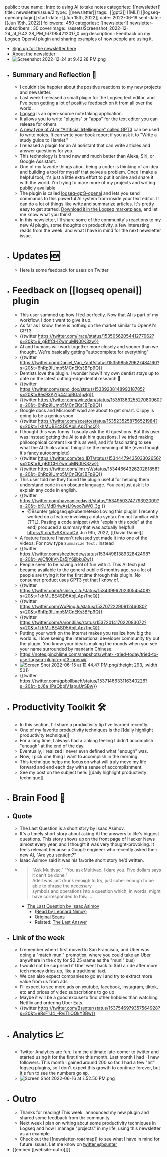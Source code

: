 public:: true
name:: Intro to using AI to take notes
categories:: [[newsletter]]
title:: newsletter/issue/2
type:: [[newsletter]]
tags:: [[gpt3]] [[ML]] [[logseq-openai-plugin]] 
start-date:: [[Jun 15th, 2022]]
date:: 2022-06-19
sent-date:: [[Jun 19th, 2022]]
followers:: 450
categories:: [[newsletter]]
newsletter-subscribers:: 30
coverimage:: /assets/Screenshot_2022-12-24_at_9.42.28_PM_1671954212017_0.png
description:: Feedback on my Logseq OpenAI plugin and sharing examples of how people are using it.

- [Sign up for the newsletter here](https://newsletter.briansunter.com)
- [About the newsletter]([[newsletter]])
- ![Screenshot 2022-12-24 at 9.42.28 PM.png](../assets/Screenshot_2022-12-24_at_9.42.28_PM_1671954212017_0.png)
- ## Summary and Reflection 🤔
	- I couldn't be happier about the positive reactions to my new projects and newsletter.
	- Last week I released a small plugin for the Logseq text editor, and I've been getting a lot of positive feedback on it from all over the world.
	- [Logseq](https://docs.logseq.com/#/page/Contents) is an open-source note taking application.
	- It allows you to write "plugins" or "apps" for the text editor you can release for others.
	- [A new type of AI or "Artificial Intelligence" called GPT3](https://beta.openai.com/) can be used to write notes. It can write your book report if you ask it to "Write a study guide to Hamlet."
	- I released a plugin for an AI assistant that can write articles and answer questions for you.
	- This technology is brand new and much better than Alexa, Siri, or Google Assistant.
	- One of my favorite things about being a coder is thinking of an idea and building a tool for myself that solves a problem. Once I make a helpful tool, it's just a little extra effort to put it online and share it with the world. I'm trying to make more of my projects and writing publicly available
	- The plugin is called [logseq-gpt3-openai](https://github.com/briansunter/logseq-plugin-gpt3-openai) and lets you send commands to this powerful AI system from inside your text editor. It can do a lot of things like write and summarize articles. It's pretty easy to get started. [Download it in the Logseq marketplace](https://github.com/logseq/logseq/releases), and let me know what you think!
	- In this newsletter, I'll share some of the community's reactions to my new AI plugin, some thoughts on productivity, a few interesting reads from the week, and what I have in mind for the next newsletter issue.
- # Updates 🆕
	- Here is some feedback for users on Twitter
- # Feedback on [[logseq openai]] plugin
	- This user summed up how I feel perfectly. Now that AI is part of my workflow, I don't want to give it up.
	- As far as I know, there is nothing on the market similar to OpenAI's GPT3
	- {{twitter https://twitter.com/irace/status/1535056205441277962?s=20&t=6_gBffCI-IZwmuMN00K3zw}}
	- AI and humans will work together more closely and sooner than we thought. We're basically getting "autocomplete for everything"
	- {{twitter https://twitter.com/Daniel_Van_Zant/status/1535985529627484160?s=20&t=6hRp9IUmp5MCnEKsSBFp9Q}}
	- Dentists love the plugin. I wonder how/if my own dentist stays up to date on the latest cutting-edge dental research 🤔
	- {{twitter https://twitter.com/zeno_dox/status/1533923814899318785?s=20&t=8es93AjYp441ojBGa1pvIg}}
	- {{twitter https://twitter.com/wirtzdan/status/1535136325527080960?s=20&t=6hRp9IUmp5MCnEKsSBFp9Q}}
	- Google docs and Microsoft word are about to get smart. Clippy is going to be a genius soon.
	- {{twitter https://twitter.com/sceeto/status/1535235258756521984?s=20&t=1khMUBE4SD5AbjLApsTncQ}}
	- I thought this was funny. I usually ask the AI questions. But this user was instead getting the AI to ask him questions. I've tried making philosophical content like this as well, and it's fascinating to see what the AI thinks about things like the meaning of life (even though it's fancy autocomplete)
	- {{twitter https://twitter.com/teo_IDT/status/1534447943503302656?s=20&t=6_gBffCI-IZwmuMN00K3zw}}
	- {{twitter https://twitter.com/ilmarsV/status/1534466432620281858?s=20&t=6hRp9IUmp5MCnEKsSBFp9Q}}
	- This user told me they found the plugin useful for helping them understand code in an obscure language. You can just ask it to explain any code in english.
	- {{twitter https://twitter.com/haveanicedavid/status/1534950374779392009?s=20&t=bKUMdD4wAsLKwoo7aWO_3g }}
		- @Bsunter @logseq @kubernetesio Loving this plugin! I recently worked on a feature involving a data syntax i'm not familiar with (TTL). Pasting a code snippet (with "explain this code" at the end) produced a summary that was actually helpful! https://t.co/SvAKVraoCV Jun 9th, 2022, [[David Daniel]]
	- A feature feature I haven't released yet made it into one of the videos. For now type `Summarize Text:` instead
	- {{twitter https://twitter.com/shezthedev/status/1534498138932842498?s=20&t=wjCfj0kVNEa5jY6jjbkuZw}}
	- People seem to be having a lot of fun with it. This AI tech just became available to the general public 6 months ago, so a lot of people are trying it for the first time through this plugin. No consumer product uses GPT3 yet that I know of.
	- {{twitter https://twitter.com/Ashish_situ/status/1534399620230545408?s=20&t=1khMUBE4SD5AbjLApsTncQ}}
	- {{twitter https://twitter.com/WuPingJu/status/1537072229091246080?s=20&t=6hRp9IUmp5MCnEKsSBFp9Q}}
	- {{twitter https://twitter.com/Aaron3lias/status/1537201417022083072?s=20&t=1khMUBE4SD5AbjLApsTncQ}}
	- Putting your work on the internet makes you realize how big the world is. I love seeing the international developer community try out the plugin. You know your idea is making the rounds when you see your name surrounded by mandarin Chinese.
	- https://notes.pinchlime.com/snapshots/what-i-tried-today/tried-to-use-logseq-plugin-gpt3-openai/
	- ![Screen Shot 2022-06-15 at 10.44.47 PM.png](../assets/Screen_Shot_2022-06-15_at_10.44.47_PM_1655358314210_0.png){:height 293, :width 501}
	- {{twitter https://twitter.com/gpbollbach/status/1537146633116340226?s=20&t=bJ6a_lPaQbplV1apuUnSBw}}
- # Productivity Toolkit 🛠️
	- In this section, I'll share a productivity tip I've learned recently.
	- One of my favorite productivity techniques is the [[daily highlight productivity technique]]
	- For a long time, I always had a sinking feeling I didn't accomplish "enough" at the end of the day.
	- Eventually, I realized I never even defined what "enough" was.
	- Now, I pick one thing I want to accomplish in the morning.
	- This technique helps me focus on what will truly move my life forward and end each day with a sense of accomplishment.
	- See my post on the subject here: [[daily highlight productivity technique]]
- # Brain Food 🧠
- ## Quote
	- The Last Question is a short story by Isaac Asimov.
	- It's a timely short story about asking AI the answers to life's biggest questions. This story shows up on the front page of Hacker News almost every year, and I thought it was very thought-provoking. It feels relevant because a Google engineer who recently asked their new AI, "Are you sentient?"
	- Isaac Asimov said it was his favorite short story he’d written.
	- > "Ask Multivac."
	       "You ask Multivac. I dare you. Five dollars says it can't be done."  
	   Adell was just drunk enough to try, just sober enough to be able to phrase the necessary  
	   symbols and operations into a question which, in words, might have corresponded to this: ...
		- [The Last Question by Isaac Asimov](https://www.physics.princeton.edu/ph115/LQ.pdf)
			- [(Read by Leonard Nimoy)](https://www.youtube.com/watch?v=8XOtx4sa9k4)
			- [Original Scans](https://archive.org/details/Science_Fiction_Quarterly_New_Series_v04n05_1956-11_slpn/page/n50/mode/1up?view=theater)
			- Related: [The Last Answer](https://highexistence.com/the-last-answer-short-story/)
- ## Link of the week
	- I remember when I first moved to San Francisco, and Uber was doing a "match muni" promotion, where you could take an Uber anywhere in the city for $2.25 (same as the "muni" bus)
	- I would not be surprised if Uber went back to $50 a ride after more tech money dries up, like a traditional taxi.
	- We can also expect companies to go evil and try to extract more value from us from ads
	- I'll expect to see more ads on youtube, facebook, instagram, tiktok, etc and prices of video subscriptions to go up
	- Maybe it will be a good excuse to find other hobbies than watching Netflix and ordering Uber Eats.
	- {{twitter https://twitter.com/Bsunter/status/1537546979357564928?s=20&t=eRsF1J4_-RviTIiOQkYDBw}}
- # Analytics 📈
	- Twitter Analytics are fun. I am the ultimate late-comer to twitter and started using it for the first time this month. Last month I had -1 new followers. This month I gained around 200 so far. I had a few "hit" logseq plugins, so I don't expect this growth to continue forever, but it's fun to see the numbers go up.
	- ![Screen Shot 2022-06-16 at 8.52.50 PM.png](../assets/Screen_Shot_2022-06-16_at_8.52.50_PM_1655437974885_0.png)
- # Outro
	- Thanks for reading! This week I announced my new plugin and shared some feedback from the community.
	- Next week I plan on writing about some productivity techniques in Logseq and how I manage "projects" in my life, using this newsletter as an example.
	- Check out the [[newsletter-roadmap]] to see what I have in mind for future issues. Let me know on [twitter @bsunter](https://twitter.com)
- {{embed [[website-outro]]}}